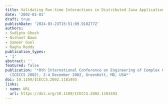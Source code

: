```yaml
---
title: Validating Run-time Interactions in Distributed Java Applications
date: '2002-01-01'
draft: true
publishDate: '2024-03-23T15:51:09.910277Z'
authors:
- Sudipto Ghosh
- Nishant Bawa
- Sameer Goel
- Raghu Reddy
publication_types:
- '1'
abstract: ''
featured: false
publication: '*8th International Conference on Engineering of Complex Computer Systems
  (ICECCS 2002), 2-4 December 2002, Greenbelt, MD, USA*'
doi: 10.1109/ICECCS.2002.1181493
links:
- name: URL
  url: https://doi.org/10.1109/ICECCS.2002.1181493
---
```


